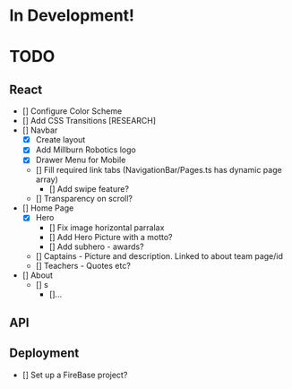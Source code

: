 # In Development!

# TODO

## React

- [] Configure Color Scheme
- [] Add CSS Transitions [RESEARCH]
- [] Navbar
  - [x] Create layout
  - [x] Add Millburn Robotics logo
  - [x] Drawer Menu for Mobile
  - [] Fill required link tabs (NavigationBar/Pages.ts has dynamic page array)
    - [] Add swipe feature?
  - [] Transparency on scroll?
- [] Home Page
  - [x] Hero
    - [] Fix image horizontal parralax
    - [] Add Hero Picture with a motto?
    - [] Add subhero - awards?
  - [] Captains - Picture and description. Linked to about team page/id
  - [] Teachers - Quotes etc?
- [] About
  - [] s
    - []...

## API

## Deployment

- [] Set up a FireBase project?
